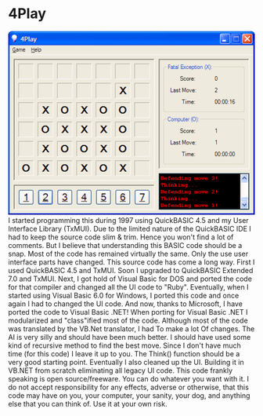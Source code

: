 # 4Play
![Screenshot](screenshot.gif)  
I started programming this during 1997 using QuickBASIC 4.5 and my User Interface Library (TxMUI).
Due to the limited nature of the QuickBASIC IDE I had to keep the source code slim & trim. Hence you won't
find a lot of comments. But I believe that understanding this BASIC code should be a snap. Most of the code has
remained virtually the same. Only the use user interface parts have changed. This source code has come a long way.
First I used QuickBASIC 4.5 and TxMUI. Soon I upgraded to QuickBASIC Extended 7.0 and TxMUI. Next, I got hold
of Visual Basic for DOS and ported the code for that compiler and changed all the UI code to "Ruby".
Eventually, when I started using Visual Basic 6.0 for Windows, I ported this code and once again I had to
changed the UI code. And now, thanks to Microsoft, I have ported the code to Visual Basic .NET!
When porting for Visual Basic .NET I modularized and "class"ified most of the code. Although most of the code was
translated by the VB.Net translator, I had To make a lot Of changes. The AI is very silly and should have been much better.
I should have used some kind of recursive method to find the best move. Since I don't have much time (for
this code) I leave it up to you. The Think() function should be a very good starting point. Eventually I
also cleaned up the UI. Building it in VB.NET from scratch eliminating all legacy UI code.
This code frankly speaking is open source/freeware. You can do whatever you want with it.
I do not accept responsibility for any effects, adverse or otherwise, that this code may have on you,
your computer, your sanity, your dog, and anything else that you can think of. Use it at your own risk.
